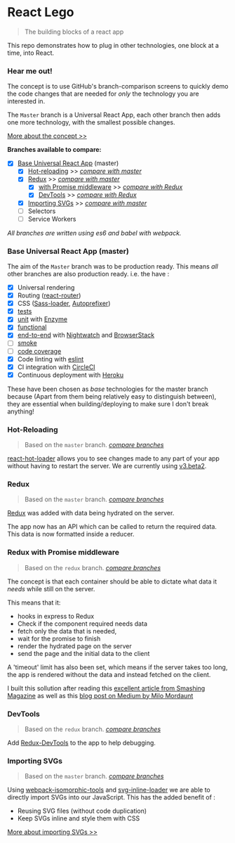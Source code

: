 # React Lego

> The building blocks of a react app

This repo demonstrates how to plug in other technologies, one block at a time, into React.

### Hear me out!

The concept is to use GitHub's branch-comparison screens to quickly demo the code changes that are needed for *only* the technology you are interested in.

The `Master` branch is a Universal React App, each other branch then adds one more technology, with the smallest possible changes.

[More about the concept >>](https://github.com/peter-mouland/react-lego/wiki)

**Branches available to compare:**

 * [x] [Base Universal React App](#base-universal-react-app) (master)
   * [x] [Hot-reloading](#hot-reloading) >> _[compare with master](https://github.com/peter-mouland/react-lego/compare/react-hot-loader)_
   * [x] [Redux](#redux) >> _[compare with master](https://github.com/peter-mouland/react-lego/compare/redux)_
      * [x] [with Promise middleware](#redux-with-promise-middleware) >> _[compare with Redux](https://github.com/peter-mouland/react-lego/compare/redux...redux-promised)_
      * [X] [DevTools](#devtools) >> _[compare with Redux](https://github.com/peter-mouland/react-lego/compare/redux...redux-devtools)_
   * [x] [Importing SVGs](#importing-svgs) >> _[compare with master](https://github.com/peter-mouland/react-lego/compare/svg)_
   * [ ] Selectors
   * [ ] Service Workers

_All branches are written using es6 and babel with webpack._

### Base Universal React App (master)

The aim of the `Master` branch was to be production ready.
This means _all_ other branches are also production ready. i.e. the have :

 * [x] Universal rendering
 * [x] Routing ([react-router](https://github.com/reactjs/react-router))
 * [x] CSS ([Sass-loader](https://github.com/jtangelder/sass-loader), [Autoprefixer](https://github.com/postcss/autoprefixer))
 * [x] [tests](/tests/README.md)
  * [x] [unit](/tests/README.md#unit-testing) with [Enzyme](https://github.com/airbnb/enzyme)
  * [x] [functional](/tests/README.md#functional-testing)
  * [x] [end-to-end](/tests/README.md#e2e-testing) with [Nightwatch](http://nightwatchjs.org/) and [BrowserStack](https://www.browserstack.com)
  * [ ] [smoke](/tests/README.md#smoke-testing)
  * [ ] [code coverage](/tests/README.md#code-coverage)
 * [x] Code linting with [eslint](http://eslint.org/)
 * [x] CI integration with [CircleCI](https://circleci.com/)
 * [x] Continuous deployment with [Heroku](http://www.heroku.com/)

These have been chosen as _base_ technologies for the master branch because
(Apart from them being relatively easy to distinguish between),
they are essential when building/deploying to make sure I don't break anything!

### Hot-Reloading

 > Based on the `master` branch. _[compare branches](https://github.com/peter-mouland/react-lego/compare/react-hot-loader)_

[react-hot-loader](https://github.com/gaearon/react-hot-loader/) allows you to see changes made to any part of your app without having to restart the server.
We are currently using [v3.beta2](https://github.com/gaearon/react-hot-loader/pull/240).

### Redux

 > Based on the `master` branch. _[compare branches](https://github.com/peter-mouland/react-lego/compare/redux)_

[Redux](https://github.com/reactjs/react-redux) was added with data being hydrated on the server.

The app now has an API which can be called to return the required data.
This data is now formatted inside a reducer.

### Redux with Promise middleware

 > Based on the `redux` branch. _[compare branches](https://github.com/peter-mouland/react-lego/compare/redux...redux-promised)_

The concept is that each container should be able to dictate what data it _needs_ while still on the server.

This means that it:
  * hooks in express to Redux
  * Check if the component required needs data
  * fetch only the data that is needed,
  * wait for the promise to finish
  * render the hydrated page on the server
  * send the page and the initial data to the client

A 'timeout' limit has also been set, which means if the server takes too long, the app is rendered without the data and instead fetched on the client.

I built this sollution after reading this [excellent article from Smashing Magazine](https://www.smashingmagazine.com/2016/03/server-side-rendering-react-node-express/)
as well as this [blog post on Medium by Milo Mordaunt](https://medium.com/front-end-developers/handcrafting-an-isomorphic-redux-application-with-love-40ada4468af4#.zeh2drhox)

### DevTools

 > Based on the `redux` branch. _[compare branches](https://github.com/peter-mouland/react-lego/compare/redux...redux-devtools)_

Add [Redux-DevTools](https://github.com/gaearon/redux-devtools) to the app to help debugging.

### Importing SVGs

 > Based on the `master` branch. _[compare branches](https://github.com/peter-mouland/react-lego/compare/svg)_

Using [webpack-isomorphic-tools](https://github.com/halt-hammerzeit/webpack-isomorphic-tools) and [svg-inline-loader](https://github.com/sairion/svg-inline-loader) we are able to directly import SVGs into our JavaScript.
This has the added benefit of :

 * Reusing SVG files (without code duplication)
 * Keep SVGs inline and style them with CSS

[More about importing SVGs >>](https://github.com/peter-mouland/react-lego/wiki/Importing-SVGs)
